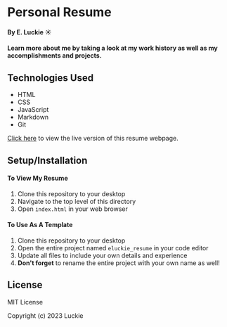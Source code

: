 # Personal Resume

#### By E. Luckie ☀️

#### Learn more about me by taking a look at my work history as well as my accomplishments and projects.

## Technologies Used

* HTML
* CSS
* JavaScript
* Markdown
* Git

[Click here](https://eluckie.github.io/resume/) to view the live version of this resume webpage.

## Setup/Installation

#### To View My Resume

1. Clone this repository to your desktop
2. Navigate to the top level of this directory
3. Open ``index.html`` in your web browser

#### To Use As A Template
1. Clone this repository to your desktop
2. Open the entire project named ``eluckie_resume`` in your code editor
3. Update all files to include your own details and experience
4. **Don't forget** to rename the entire project with your own name as well!

## License

MIT License

Copyright (c) 2023 Luckie